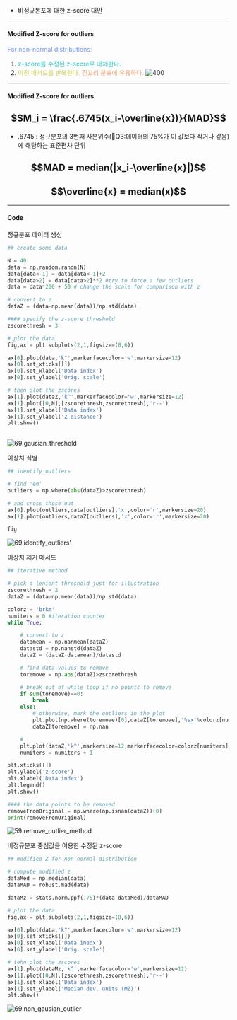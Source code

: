 - 비정규본포에 대한 z-score 대안
---
#### Modified Z-score for outliers

<span style="color:rgb(118, 147, 234)">For non-normal distributions:</span>
1. <span style="color:rgb(41, 194, 191)">z-score를 수정된 z-score로 대체한다.</span>
2. <span style="color:rgb(205, 205, 81)">이전 매서드를 반복한다.</span>
<span style="color:rgb(236, 158, 111)">긴꼬리 분포에 유용하다.</span>
![400](../pic/7.Data%20normalizations%20and%20outliers/69.long_tail.png)
___
#### Modified Z-score for outliers
## $$M_i = \frac{.6745(x_i-\overline{x})}{MAD}$$
- .6745 : 정규분포의 3번째 사분위수(Q3:데이터의 75%가 이 값보다 작거나 같음)에 해당하는 표준편차 단위
## $$MAD = median(|x_i-\overline{x}|)$$
## $$\overline{x} = median(x)$$
----

#### Code
정규분포
데이터 생성

```python
## create some data

N = 40
data = np.random.randn(N)
data[data<-1] = data[data<-1]+2
data[data>2] = data[data>2]**2 #try to force a few outliers
data = data*200 + 50 # change the scale for comparison with z

# convert to z
dataZ = (data-np.mean(data))/np.std(data)

#### specify the z-score threshold
zscorethresh = 3

# plot the data
fig,ax = plt.subplots(2,1,figsize=(8,6))

ax[0].plot(data,'k^',markerfacecolor='w',markersize=12)
ax[0].set_xticks([])
ax[0].set_xlabel('Data index')
ax[0].set_ylabel('Orig. scale')

# then plot the zscores
ax[1].plot(dataZ,'k^',markerfacecolor='w',markersize=12)
ax[1].plot([0,N],[zscorethresh,zscorethresh],'r--')
ax[1].set_xlabel('Data index')
ax[1].set_ylabel('Z distance')
plt.show()
  
```
![69.gausian_threshold](../pic/7.Data%20normalizations%20and%20outliers/69.gausian_threshold.png)

이상치 식별
```python
## identify outliers

# find 'em'
outliers = np.where(abs(dataZ)>zscorethresh)

# and cross those out
ax[0].plot(outliers,data[outliers],'x',color='r',markersize=20)
ax[1].plot(outliers,dataZ[outliers],'x',color='r',markersize=20)

fig
```
![69.identify_outliers](../pic/7.Data%20normalizations%20and%20outliers/69.identify_outliers.png)'

이상치 제거 메서드
```python
## iterative method

# pick a lenient threshold just for illustration
zscorethresh = 2
dataZ = (data-np.mean(data))/np.std(data)

colorz = 'brkm'
numiters = 0 #iteration counter
while True:

    # convert to z
    datamean = np.nanmean(dataZ)
    datastd = np.nanstd(dataZ)
    dataZ = (dataZ-datamean)/datastd

    # find data values to remove
    toremove = np.abs(dataZ)>zscorethresh

    # break out of while loop if no points to remove
    if sum(toremove)==0:
        break
    else:
        # otherwise, mark the outliers in the plot
        plt.plot(np.where(toremove)[0],dataZ[toremove],'%sx'%colorz[numiters],markersize=12)
        dataZ[toremove] = np.nan

    #
    plt.plot(dataZ,'k^',markersize=12,markerfacecolor=colorz[numiters],label='iteration %g'%numiters)
    numiters = numiters + 1

plt.xticks([])
plt.ylabel('z-score')
plt.xlabel('Data index')
plt.legend()
plt.show()

#### the data points to be removed
removeFromOriginal = np.where(np.isnan(dataZ))[0]
print(removeFromOriginal)
```
![59.remove_outlier_method](../pic/7.Data%20normalizations%20and%20outliers/59.remove_outlier_method.png)

비정규분포
중심값을 이용한 수정된 z-score
```python
## modified Z for non-normal distribution

# compute modified z
dataMed = np.median(data)
dataMAD = robust.mad(data)

dataMz = stats.norm.ppf(.75)*(data-dataMed)/dataMAD

# plot the data
fig,ax = plt.subplots(2,1,figsize=(8,6))

ax[0].plot(data,'k^',markerfacecolor='w',markersize=12)
ax[0].set_xticks([])
ax[0].set_xlabel('Data inedx')
ax[0].set_ylabel('Orig. scale')

# tehn plot the zscores
ax[1].plot(dataMz,'k^',markerfacecolor='w',markersize=12)
ax[1].plot([0,N],[zscorethresh,zscorethresh],'r--')
ax[1].set_xlabel('Data index')
ax[1].set_ylabel('Median dev. units (MZ)')
plt.show()
```
![69.non_gausian_outlier](../pic/7.Data%20normalizations%20and%20outliers/69.non_gausian_outlier.png)
